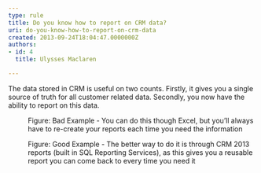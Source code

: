```yaml
---
type: rule
title: Do you know how to report on CRM data?
uri: do-you-know-how-to-report-on-crm-data
created: 2013-09-24T18:04:47.0000000Z
authors:
- id: 4
  title: Ulysses Maclaren

---
```




<span class='intro'> <p>The data stored in CRM is useful on two counts. Firstly, it gives you a single source of truth for all customer related data. Secondly, you now have the ability to report on this data.</p> </span>

<dl class="badImage"><dt>
      <img src="/Communication/RulesToBetterCRMForUsers/PublishingImages/report-crm-bad.jpg" alt="" />
   </dt><dd>Figure&#58; Bad Example - You can do this though Excel, but you’ll always have to re-create your reports each time you need the information</dd></dl>
<dl class="goodImage">
   <dt>
      <img src="/Communication/RulesToBetterCRMForUsers/PublishingImages/report-crm-good.jpg" alt="" />
   </dt><dd>Figure&#58; Good Example - The better way to do it is through CRM 2013&#160;​reports (built in SQL Reporting Services), as this gives you a reusable report you can come back to every time you need it​</dd></dl>


